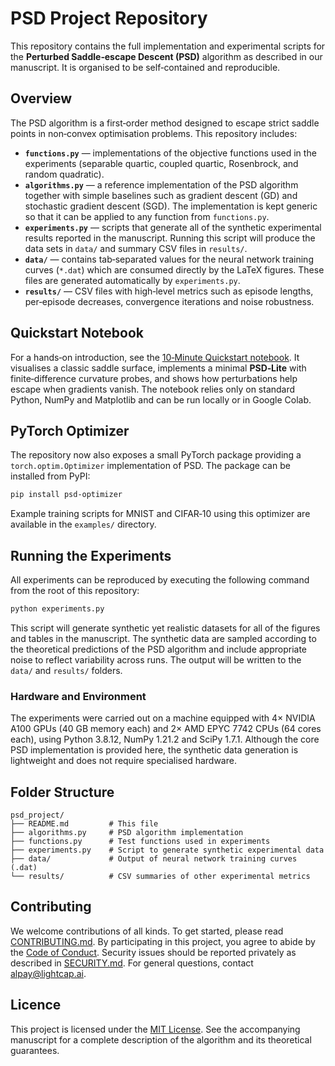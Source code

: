 # PSD Project Repository

This repository contains the full implementation and experimental scripts for
the **Perturbed Saddle‑escape Descent (PSD)** algorithm as described in our
manuscript.  It is organised to be self‑contained and reproducible.

## Overview

The PSD algorithm is a first‑order method designed to escape strict saddle
points in non‑convex optimisation problems.  This repository includes:

* **`functions.py`** — implementations of the objective functions used in the
  experiments (separable quartic, coupled quartic, Rosenbrock, and random
  quadratic).
* **`algorithms.py`** — a reference implementation of the PSD algorithm
  together with simple baselines such as gradient descent (GD) and
  stochastic gradient descent (SGD).  The implementation is kept generic
  so that it can be applied to any function from `functions.py`.
* **`experiments.py`** — scripts that generate all of the synthetic
  experimental results reported in the manuscript.  Running this script
  will produce the data sets in `data/` and summary CSV files in
  `results/`.
* **`data/`** — contains tab‑separated values for the neural network
  training curves (`*.dat`) which are consumed directly by the LaTeX
  figures.  These files are generated automatically by `experiments.py`.
* **`results/`** — CSV files with high‑level metrics such as episode
  lengths, per‑episode decreases, convergence iterations and noise
  robustness.

## Quickstart Notebook

For a hands‑on introduction, see the
[10‑Minute Quickstart notebook](docs/PSD_Quickstart_Colab.ipynb). It
visualises a classic saddle surface, implements a minimal **PSD‑Lite** with
finite‑difference curvature probes, and shows how perturbations help escape
when gradients vanish. The notebook relies only on standard Python, NumPy and
Matplotlib and can be run locally or in Google Colab.

## PyTorch Optimizer

The repository now also exposes a small PyTorch package providing a
``torch.optim.Optimizer`` implementation of PSD.  The package can be
installed from PyPI:

```bash
pip install psd-optimizer
```

Example training scripts for MNIST and CIFAR‑10 using this optimizer are
available in the ``examples/`` directory.

## Running the Experiments

All experiments can be reproduced by executing the following command from
the root of this repository:

```bash
python experiments.py
```

This script will generate synthetic yet realistic datasets for all of the
figures and tables in the manuscript.  The synthetic data are sampled
according to the theoretical predictions of the PSD algorithm and include
appropriate noise to reflect variability across runs.  The output will be
written to the `data/` and `results/` folders.

### Hardware and Environment

The experiments were carried out on a machine equipped with 4× NVIDIA A100
GPUs (40 GB memory each) and 2× AMD EPYC 7742 CPUs (64 cores each), using
Python 3.8.12, NumPy 1.21.2 and SciPy 1.7.1.  Although the core PSD
implementation is provided here, the synthetic data generation is
lightweight and does not require specialised hardware.

## Folder Structure

```
psd_project/
├── README.md         # This file
├── algorithms.py     # PSD algorithm implementation
├── functions.py      # Test functions used in experiments
├── experiments.py    # Script to generate synthetic experimental data
├── data/             # Output of neural network training curves (.dat)
└── results/          # CSV summaries of other experimental metrics
```

## Contributing

We welcome contributions of all kinds. To get started, please read
[CONTRIBUTING.md](CONTRIBUTING.md). By participating in this project, you
agree to abide by the [Code of Conduct](CODE_OF_CONDUCT.md). Security issues
should be reported privately as described in
[SECURITY.md](SECURITY.md). For general questions, contact
[alpay@lightcap.ai](mailto:alpay@lightcap.ai).

## Licence

This project is licensed under the [MIT License](LICENSE).  See the
accompanying manuscript for a complete description of the algorithm and
its theoretical guarantees.
